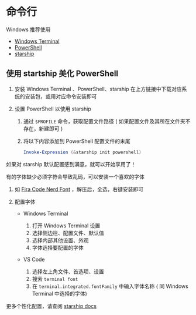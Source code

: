 # 命令行

Windows 推荐使用

- [Windows Terminal](https://github.com/microsoft/terminal)
- [PowerShell](https://github.com/powershell/powershell)
- [starship](https://github.com/starship/starship)

## 使用 startship 美化 PowerShell

1. 安装 Windows Terminal 、PowerShell、starship 在上方链接中下载对应系统的安装包，或用对应命令安装即可
1. 设置 PowerShell 以使用 starship

   1. 通过 `$PROFILE` 命令，获取配置文件路径 ( 如果配置文件及其所在文件夹不存在，新建即可 )
   1. 将以下内容添加到 PowerShell 配置文件的末尾

      ```ps1
      Invoke-Expression (&starship init powershell)
      ```

如果对 starship 默认配置感到满意，就可以开始享用了！

有的字体缺少必须字符会导致乱码，可以安装一个喜欢的字体

1. 如 [Fira Code Nerd Font](https://www.nerdfonts.com/font-downloads) ，解压后，全选，右键安装即可
1. 配置字体

   - Windows Terminal

     1. 打开 Windows Terminal 设置
     1. 选择侧边栏、配置文件、默认值
     1. 选择内部其他设置、外观
     1. 字体选择要配置的字体

   - VS Code

     1. 选择左上角文件、首选项、设置
     1. 搜索 `terminal font`
     1. 在 `terminal.integrated.fontFamily` 中输入字体名称 ( 同 Windows Terminal 中选择的字体)

更多个性化配置，请查阅 [starship docs](https://starship.rs/)
